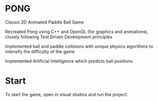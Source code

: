 # PONG
Classic 2D Animated Paddle Ball Game

Recreated Pong using C++ and OpenGL (for graphics and animations), closely following Test Driven Development principles

Implemented ball and paddle collisions with unique physics algorithms to intensify the difficulty of the game

Implemented Artificial Intelligence which predicts ball positions


# Start

To start the game, open in visual studios and run the project. 
